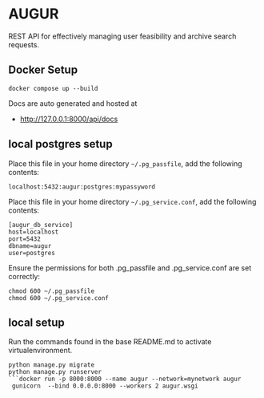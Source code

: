 # AUGUR
REST API for effectively managing user feasibility and archive search requests.


## Docker Setup
```
docker compose up --build
```

Docs are auto generated and hosted at 
- http://127.0.0.1:8000/api/docs


## local postgres setup

Place this file in your home directory ```~/.pg_passfile```, add the following contents:
```
localhost:5432:augur:postgres:mypassyword
```

Place this file in your home directory ```~/.pg_service.conf```, add the following contents:
```
[augur_db_service]
host=localhost
port=5432
dbname=augur
user=postgres
```

Ensure the permissions for both .pg_passfile and .pg_service.conf are set correctly:
```
chmod 600 ~/.pg_passfile
chmod 600 ~/.pg_service.conf
```


## local setup

Run the commands found in the base README.md to activate virtualenvironment.

```
python manage.py migrate
python manage.py runserver
```docker run -p 8000:8000 --name augur --network=mynetwork augur
 gunicorn  --bind 0.0.0.0:8000 --workers 2 augur.wsgi

